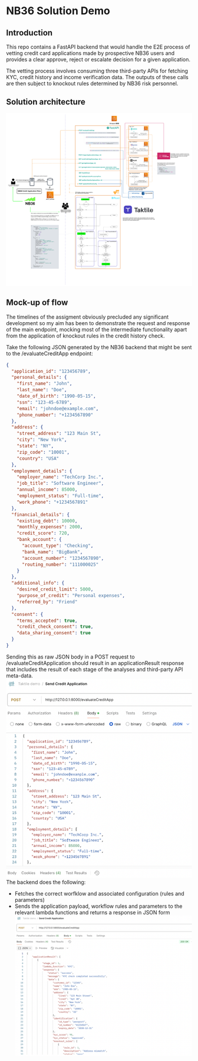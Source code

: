 # NB36 Solution Demo
## Introduction
This repo contains a FastAPI backend that would handle the E2E process of vetting credit card applications made by prospective NB36 users and provides a clear approve, reject or escalate decision for a given application.

The vetting process involves consuming three third-party APIs for fetching KYC, credit history and income verification data. The outputs of these calls are then subject to knockout rules determined by NB36 risk personnel.

## Solution architecture
![Taktile-NB36 Solution Architecture](<Taktile SA.png>)

## Mock-up of flow
The timelines of the assigment obviously precluded any significant development so my aim has been to demonstrate the request and response of the main endpoint, mocking most of the intermediate functionality apart from the application of knockout rules in the credit history check.

Take the following JSON generated by the NB36 backend that might be sent to the /evaluateCreditApp endpoint:
```json
{
  "application_id": "123456789",
  "personal_details": {
    "first_name": "John",
    "last_name": "Doe",
    "date_of_birth": "1990-05-15",
    "ssn": "123-45-6789",
    "email": "johndoe@example.com",
    "phone_number": "+1234567890"
  },
  "address": {
    "street_address": "123 Main St",
    "city": "New York",
    "state": "NY",
    "zip_code": "10001",
    "country": "USA"
  },
  "employment_details": {
    "employer_name": "TechCorp Inc.",
    "job_title": "Software Engineer",
    "annual_income": 85000,
    "employment_status": "Full-time",
    "work_phone": "+1234567891"
  },
  "financial_details": {
    "existing_debt": 10000,
    "monthly_expenses": 2000,
    "credit_score": 720,
    "bank_account": {
      "account_type": "Checking",
      "bank_name": "BigBank",
      "account_number": "1234567890",
      "routing_number": "111000025"
    }
  },
  "additional_info": {
    "desired_credit_limit": 5000,
    "purpose_of_credit": "Personal expenses",
    "referred_by": "Friend"
  },
  "consent": {
    "terms_accepted": true,
    "credit_check_consent": true,
    "data_sharing_consent": true
  }
}
```
Sending this as raw JSON body in a POST request to /evaluateCreditApplication should result in an applicationResult response that includes the result of each stage of the analyses and third-party API meta-data.
![Taktile Postman request](<Taktile Postman request.png>)
The backend does the following:
* Fetches the correct worfklow and associated configuration (rules and parameters)
* Sends the application payload, workflow rules and parameters to the relevant lambda functions and returns a response in JSON form
![Taktile Postman request](<Taktile Postman response.png>)
